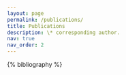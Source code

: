 ```yaml
---
layout: page
permalink: /publications/
title: Publications
description: \* corresponding author.
nav: true
nav_order: 2
---
```


<!-- _pages/publications.md -->
<div class="publications">

{% bibliography %}

</div>
